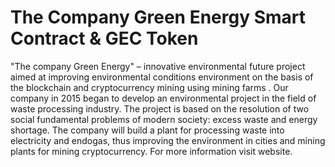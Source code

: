# The Company Green Energy Smart Contract & GEC Token
"The company Green Energy" – innovative environmental future project aimed at improving environmental conditions environment on the basis of the blockchain and cryptocurrency mining using mining farms . Our company in 2015 began to develop an environmental project in the field of waste processing industry. The project is based on the resolution of two social fundamental problems of modern society: excess waste and energy shortage.  The company will build a plant for processing waste into electricity and endogas, thus improving the environment in cities and mining plants for mining cryptocurrency. For more information visit website.
